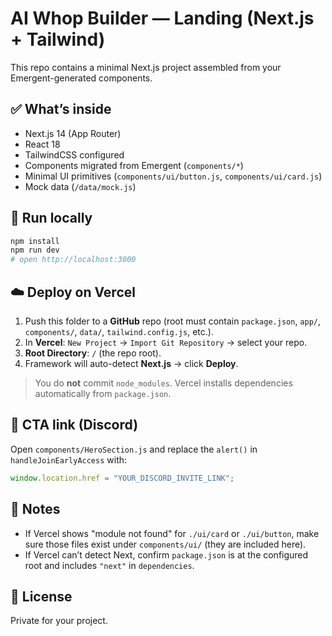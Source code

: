 # AI Whop Builder — Landing (Next.js + Tailwind)

This repo contains a minimal Next.js project assembled from your Emergent-generated components.

## ✅ What’s inside
- Next.js 14 (App Router)
- React 18
- TailwindCSS configured
- Components migrated from Emergent (`components/*`)
- Minimal UI primitives (`components/ui/button.js`, `components/ui/card.js`)
- Mock data (`/data/mock.js`)

## 🚀 Run locally
```bash
npm install
npm run dev
# open http://localhost:3000
```

## ☁️ Deploy on Vercel
1. Push this folder to a **GitHub** repo (root must contain `package.json`, `app/`, `components/`, `data/`, `tailwind.config.js`, etc.).  
2. In **Vercel**: `New Project` → `Import Git Repository` → select your repo.  
3. **Root Directory**: `/` (the repo root).  
4. Framework will auto-detect **Next.js** → click **Deploy**.

> You do **not** commit `node_modules`. Vercel installs dependencies automatically from `package.json`.

## 🔗 CTA link (Discord)
Open `components/HeroSection.js` and replace the `alert()` in `handleJoinEarlyAccess` with:
```js
window.location.href = "YOUR_DISCORD_INVITE_LINK";
```

## 🧩 Notes
- If Vercel shows "module not found" for `./ui/card` or `./ui/button`, make sure those files exist under `components/ui/` (they are included here).
- If Vercel can’t detect Next, confirm `package.json` is at the configured root and includes `"next"` in `dependencies`.

## 📄 License
Private for your project.
